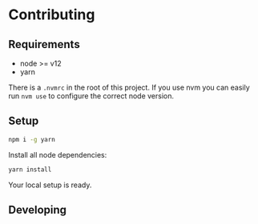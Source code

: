 # Contributing

## Requirements

- node >= v12
- yarn

There is a `.nvmrc` in the root of this project. If you use nvm you can easily run `nvm use` to configure the correct node version.

## Setup

```bash
npm i -g yarn
```

Install all node dependencies:

```bash
yarn install
```

Your local setup is ready.

## Developing
